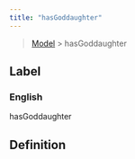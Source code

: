 ```yaml
---
title: "hasGoddaughter"
---
```


> [Model](../../) > hasGoddaughter

## Label

### English
hasGoddaughter


## Definition



    
